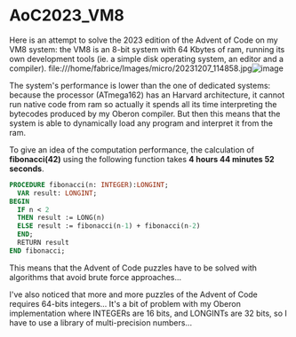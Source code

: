 # AoC2023_VM8

Here is an attempt to solve the 2023 edition of the Advent of Code on my VM8 system:
the VM8 is an 8-bit system with 64 Kbytes of ram, running its own development tools (ie. a simple disk operating system, an editor and a compiler).
file:///home/fabrice/Images/micro/20231207_114858.jpg![image](https://github.com/Oric4ever/AoC2023_VM8/assets/42356653/592e8937-0359-4889-878d-0753d550bcc8)


The system's performance is lower than the one of dedicated systems: because the processor (ATmega162) has an Harvard architecture, it cannot run native code from ram so actually it spends all its time interpreting the bytecodes produced by my Oberon compiler.
But then this means that the system is able to dynamically load any program and interpret it from the ram.

To give an idea of the computation performance, the calculation of **fibonacci(42)** using the following function takes **4 hours 44 minutes 52 seconds**.

```pascal
PROCEDURE fibonacci(n: INTEGER):LONGINT;
  VAR result: LONGINT;
BEGIN
  IF n < 2
  THEN result := LONG(n)
  ELSE result := fibonacci(n-1) + fibonacci(n-2)
  END;
  RETURN result
END fibonacci;
```

This means that the Advent of Code puzzles have to be solved with algorithms that avoid brute force approaches...

I've also noticed that more and more puzzles of the Advent of Code requires 64-bits integers... It's a bit of problem with my Oberon implementation where INTEGERs are 16 bits, and LONGINTs are 32 bits, so I have to use a library of multi-precision numbers...
